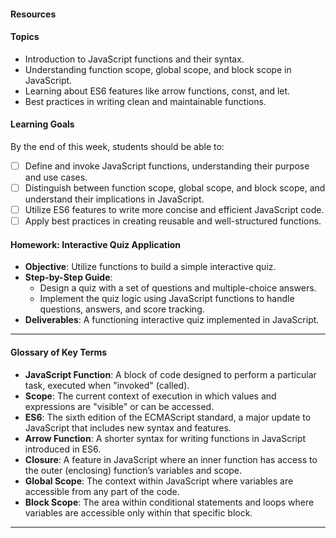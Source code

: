 #### Resources


#### Topics
- Introduction to JavaScript functions and their syntax.
- Understanding function scope, global scope, and block scope in JavaScript.
- Learning about ES6 features like arrow functions, const, and let.
- Best practices in writing clean and maintainable functions.

#### Learning Goals
By the end of this week, students should be able to:
- [ ] Define and invoke JavaScript functions, understanding their purpose and use cases.
- [ ] Distinguish between function scope, global scope, and block scope, and understand their implications in JavaScript.
- [ ] Utilize ES6 features to write more concise and efficient JavaScript code.
- [ ] Apply best practices in creating reusable and well-structured functions.

#### Homework: Interactive Quiz Application

- **Objective**: Utilize functions to build a simple interactive quiz.
- **Step-by-Step Guide**:
  - Design a quiz with a set of questions and multiple-choice answers.
  - Implement the quiz logic using JavaScript functions to handle questions, answers, and score tracking.
- **Deliverables**: A functioning interactive quiz implemented in JavaScript.

---

#### Glossary of Key Terms
- **JavaScript Function**: A block of code designed to perform a particular task, executed when "invoked" (called).
- **Scope**: The current context of execution in which values and expressions are "visible" or can be accessed.
- **ES6**: The sixth edition of the ECMAScript standard, a major update to JavaScript that includes new syntax and features.
- **Arrow Function**: A shorter syntax for writing functions in JavaScript introduced in ES6.
- **Closure**: A feature in JavaScript where an inner function has access to the outer (enclosing) function’s variables and scope.
- **Global Scope**: The context within JavaScript where variables are accessible from any part of the code.
- **Block Scope**: The area within conditional statements and loops where variables are accessible only within that specific block.

---

